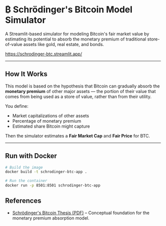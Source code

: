 # ₿ Schrödinger's Bitcoin Model Simulator

A Streamlit-based simulator for modeling Bitcoin's fair market value by estimating its potential to absorb the monetary premium of traditional store-of-value assets like gold, real estate, and bonds.

https://schrodinger-btc.streamlit.app/

---

## How It Works

This model is based on the hypothesis that Bitcoin can gradually absorb the **monetary premium** of other major assets — the portion of their value that comes from being used as a store of value, rather than from their utility.

You define:

- Market capitalizations of other assets
- Percentage of monetary premium
- Estimated share Bitcoin might capture

Then the simulator estimates a **Fair Market Cap** and **Fair Price** for BTC.

---

## Run with Docker

```bash
# Build the image
docker build -t schrodinger-btc-app .

# Run the container
docker run -p 8501:8501 schrodinger-btc-app
```

## References

- [Schrödinger's Bitcoin Thesis (PDF)](https://nakamotoportfolio.com/static/docs/Schrodingers_Coin_Model.pdf) – Conceptual foundation for the monetary premium absorption model.


